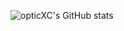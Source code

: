 ![opticXC's GitHub stats](https://github-readme-stats.vercel.app/api?username=opticXC&show_icons=true&theme=radical)


<!-- [![Top Langs](https://github-readme-stats.vercel.app/api/top-langs/?username=opticXC)](https://github.com/anuraghazra/github-readme-stats)
-->
